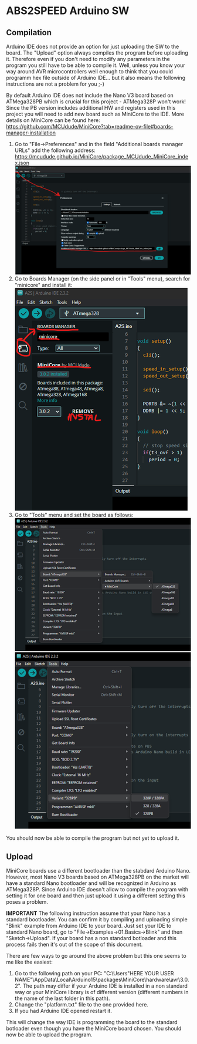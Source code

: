 # ABS2SPEED Arduino SW
## Compilation
Arduino IDE does not provide an option for just uploading the SW to the board. The "Upload" option always compiles the program before uploading it. Therefore even if you don't need to modify any parameters in the program you still have to be able to compile it. Well, unless you know your way around AVR microcontrollers well enough to think that you could programm hex file outside of Arduino IDE... but it also means the following instructions are not a problem for you ;-)

By default Arduino IDE does not include the Nano V3 board based on ATMega328PB which is crucial for this project - ATMega328P won't work! Since the PB version includes additional HW and registers used in this project you will need to add new board such as MiniCore to the IDE. More details on MiniCore can be found here: https://github.com/MCUdude/MiniCore?tab=readme-ov-file#boards-manager-installation
1. Go to "File->Preferences" and in the field "Additional boards manager URLs" add the following address: https://mcudude.github.io/MiniCore/package_MCUdude_MiniCore_index.json
   ![Adding MiniCore](inst1.png)
2. Go to Boards Manager (on the side panel or in "Tools" menu), search for "minicore" and install it:
   ![Adding MiniCore](inst2.png)
3. Go to "Tools" menu and set the board as follows:
   ![Adding MiniCore](inst3.png)
   ![Adding MiniCore](inst4.png)
   
You should now be able to compile the program but not yet to upload it.

## Upload
MiniCore boards use a different bootloader than the stabdard Arduino Nano. However, most Nano V3 boards based on ATMega328PB on the market will have a standard Nano bootloader and will be recognized in Arduino as ATMega328P. Since Arduino IDE doesn't allow to compile the program with setting it for one board and then just upload it using a different setting this poses a problem.

**IMPORTANT** The following instruction assume that your Nano has a standard bootloader. You can confirm it by compiling and uploading simple "Blink" example from Arduino IDE to your board. Just set your IDE to standard Nano board, go to "File->Examples->01.Basics->Blink" and then "Sketch->Upload". If your board has a non standard botloader and this process fails then it's out of the scope of this document.

There are few ways to go around the above problem but this one seems to me like the easiest:
1. Go to the following path on your PC: "C:\Users\"HERE YOUR USER NAME"\AppData\Local\Arduino15\packages\MiniCore\hardware\avr\3.0.2". The path may differ if your Arduino IDE is installed in a non standard way or your MiniCore library is of different version (different numbers in the name of the last folder in this path).
2. Change the "platform.txt" file to the one provided here.
3. If you had Arduino IDE opened restart it.

This will change the way IDE is programming the board to the standard botloader even though you have the MiniCore board chosen. You should now be able to upload the program.

